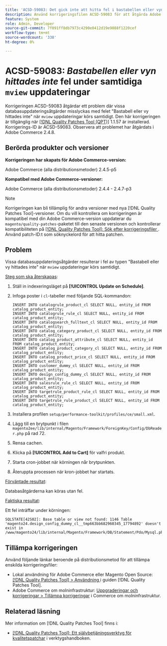 ```yaml
---
title: 'ACSD-59083: Det gick inte att hitta fel i bastabellen eller vyn vid samtidiga vyuppdateringar'
description: Använd korrigeringsfilen ACSD-59083 för att åtgärda Adobe Commerce-problemet där vissa databasuppdateringsåtgärder misslyckas med felet "Bastabellen eller vyn hittades inte".
feature: System
role: Admin, Developer
source-git-commit: 7f091ff8db7973c4290e0412d19e9088f1220cef
workflow-type: tm+mt
source-wordcount: '338'
ht-degree: 0%

---
```


# ACSD-59083: *Bastabellen eller vyn hittades inte* fel under samtidiga `mview` uppdateringar

Korrigeringen ACSD-59083 åtgärdar ett problem där vissa databasuppdateringsåtgärder misslyckas med felet &quot;Bastabell eller vy hittades inte&quot; när `mview` uppdateringar körs samtidigt. Den här korrigeringen är tillgänglig när [[!DNL Quality Patches Tool (QPT)]](/help/tools/quality-patches-tool/quality-patches-tool-to-self-serve-quality-patches.md) 1.1.57 är installerad. Korrigerings-ID är ACSD-59083. Observera att problemet har åtgärdats i Adobe Commerce 2.4.8.

## Berörda produkter och versioner

**Korrigeringen har skapats för Adobe Commerce-version:**

Adobe Commerce (alla distributionsmetoder) 2.4.5-p5

**Kompatibel med Adobe Commerce-versioner:**

Adobe Commerce (alla distributionsmetoder) 2.4.4 - 2.4.7-p3

>[!NOTE]
>
>Korrigeringen kan bli tillämplig för andra versioner med nya [!DNL Quality Patches Tool]-versioner. Om du vill kontrollera om korrigeringen är kompatibel med din Adobe Commerce-version uppdaterar du `magento/quality-patches`-paketet till den senaste versionen och kontrollerar kompatibiliteten på [[!DNL Quality Patches Tool]: Sök efter korrigeringsfiler ](https://experienceleague.adobe.com/tools/commerce-quality-patches/index.html?lang=sv-SE). Använd patch-ID:t som söknyckelord för att hitta patchen.

## Problem

Vissa databasuppdateringsåtgärder resulterar i fel av typen &quot;Bastabell eller vy hittades inte&quot; när `mview` uppdateringar körs samtidigt.

<u>Steg som ska återskapas</u>:

1. Ställ in indexeringsläget på **[!UICONTROL Update on Schedule]**.
1. Infoga poster i `cl`-tabeller med följande SQL-kommandon:

   ```
   INSERT INTO catalogrule_product_cl SELECT NULL, entity_id FROM catalog_product_entity;
   INSERT INTO catalogrule_rule_cl SELECT NULL, entity_id FROM catalog_product_entity;
   INSERT INTO catalogsearch_fulltext_cl SELECT NULL, entity_id FROM catalog_product_entity;
   INSERT INTO catalog_category_product_cl SELECT NULL, entity_id FROM catalog_product_entity;
   INSERT INTO catalog_product_attribute_cl SELECT NULL, entity_id FROM catalog_product_entity;
   INSERT INTO catalog_product_category_cl SELECT NULL, entity_id FROM catalog_product_entity;
   INSERT INTO catalog_product_price_cl SELECT NULL, entity_id FROM catalog_product_entity;
   INSERT INTO customer_dummy_cl SELECT NULL, entity_id FROM catalog_product_entity;
   INSERT INTO design_config_dummy_cl SELECT NULL, entity_id FROM catalog_product_entity;
   INSERT INTO salesrule_rule_cl SELECT NULL, entity_id FROM catalog_product_entity;
   INSERT INTO targetrule_product_rule_cl SELECT NULL, entity_id FROM catalog_product_entity;
   INSERT INTO targetrule_rule_product_cl SELECT NULL, entity_id FROM catalog_product_entity;
   ```

1. Installera profilen `setup/performance-toolkit/profiles/ce/small.xml`.
1. Lägg till en brytpunkt i filen `magento2ee/lib/internal/Magento/Framework/ForeignKey/Config/DbReader.php` på rad 72.
1. Rensa cachen.
1. Klicka på **[!UICONTROL Add to Cart]** för valfri produkt.
1. Starta cron-jobbet när körningen når brytpunkten.
1. Återuppta processen när kron-jobbet har startats.

<u>Förväntade resultat</u>:

Databasåtgärderna kan köras utan fel.

<u>Faktiska resultat</u>:

Ett fel inträffar under körningen:

```
SQLSTATE[42S02]: Base table or view not found: 1146 Table 'magento24.design_config_dummy_cl__tmp663bb682960345_17794892' doesn't exist in /www/magento24/lib/internal/Magento/Framework/DB/Statement/Pdo/Mysql.php:90
```

## Tillämpa korrigeringen

Använd följande länkar beroende på distributionsmetod för att tillämpa enskilda korrigeringsfiler:

* Lokal användning för Adobe Commerce eller Magento Open Source: [[!DNL Quality Patches Tool] > Användning ](/help/tools/quality-patches-tool/usage.md) i guiden [!DNL Quality Patches Tool].
* Adobe Commerce om molninfrastruktur: [Uppgraderingar och korrigeringar > Tillämpa korrigeringar](https://experienceleague.adobe.com/docs/commerce-cloud-service/user-guide/develop/upgrade/apply-patches.html?lang=sv-SE) i Commerce om molninfrastruktur.


## Relaterad läsning

Mer information om [!DNL Quality Patches Tool] finns i:

* [[!DNL Quality Patches Tool]: Ett självbetjäningsverktyg för kvalitetspatchar](/help/tools/quality-patches-tool/quality-patches-tool-to-self-serve-quality-patches.md) i verktygshandboken.
